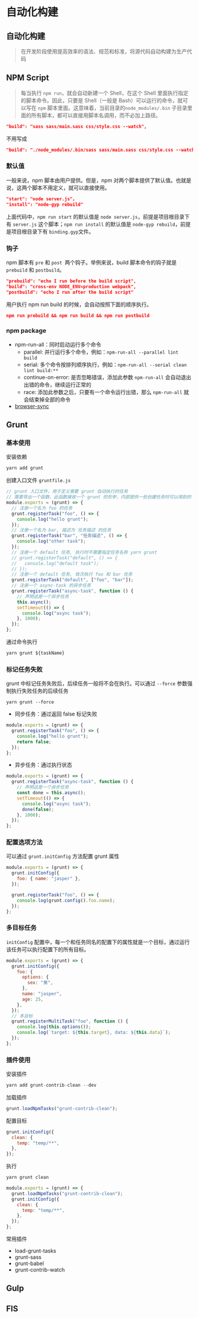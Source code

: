 # 自动化构建

## 自动化构建

> 在开发阶段使用提高效率的语法、规范和标准，将源代码自动构建为生产代码

## NPM Script

> 每当执行 `npm run`，就会自动新建一个 Shell，在这个 Shell 里面执行指定的脚本命令。因此，只要是 Shell（一般是 Bash）可以运行的命令，就可以写在 `npm` 脚本里面。这意味着，当前目录的`node_modules/.bin` 子目录里面的所有脚本，都可以直接用脚本名调用，而不必加上路径。

```json
"build": "sass sass/main.sass css/style.css --watch",
```

不用写成

```json
"build": "./node_modules/.bin/sass sass/main.sass css/style.css --watch",
```

### 默认值

一般来说，npm 脚本由用户提供。但是，npm 对两个脚本提供了默认值。也就是说，这两个脚本不用定义，就可以直接使用。

```json
"start": "node server.js"，
"install": "node-gyp rebuild"
```

上面代码中，`npm run start` 的默认值是 `node server.js`，前提是项目根目录下有 `server.js` 这个脚本；`npm run install` 的默认值是 `node-gyp rebuild`，前提是项目根目录下有 `binding.gyp`文件。

### 钩子

npm 脚本有 `pre` 和 `post `两个钩子。举例来说，build 脚本命令的钩子就是 `prebuild` 和 `postbuild`。

```json
"prebuild": "echo I run before the build script",
"build": "cross-env NODE_ENV=production webpack",
"postbuild": "echo I run after the build script"
```

用户执行 npm run build 的时候，会自动按照下面的顺序执行。

```json
npm run prebuild && npm run build && npm run postbuild
```

### npm package

- npm-run-all：同时启动运行多个命令
  - parallel: 并行运行多个命令，例如：`npm-run-all --parallel lint build`
  - serial: 多个命令按排列顺序执行，例如：`npm-run-all --serial clean lint build:**`
  - continue-on-error: 是否忽略错误，添加此参数 `npm-run-all` 会自动退出出错的命令，继续运行正常的
  - race: 添加此参数之后，只要有一个命令运行出错，那么 `npm-run-all` 就会结束掉全部的命令
- [browser-sync](https://browsersync.bootcss.com/docs/options)

## Grunt

### 基本使用

安装依赖

```js
yarn add grunt
```

创建入口文件 `gruntfile.js`

```js
// grunt 入口文件，用于定义需要 grunt 自动执行的任务
// 需要导出一个函数，此函数接收一个 grunt 的形参，内部提供一些创建任务时可以用到的 api
module.exports = (grunt) => {
  // 注册一个名为 foo 的任务
  grunt.registerTask("foo", () => {
    console.log("hello grunt");
  });
  // 注册一个名为 bar, 描述为 任务描述 的任务
  grunt.registerTask("bar", "任务描述", () => {
    console.log("other task");
  });
  // 注册一个 default 任务, 执行时不需要指定任务名称 yarn grunt
  // grunt.registerTask("default", () => {
  //   console.log("default task");
  // });
  // 注册一个 default 任务, 依次执行 foo 和 bar 任务
  grunt.registerTask("default", ["foo", "bar"]);
  // 注册一个 async-task 的异步任务
  grunt.registerTask("async-task", function () {
    // 声明这是一个异步任务
    this.async();
    setTimeout(() => {
      console.log("async task");
    }, 1000);
  });
};
```

通过命令执行

```js
yarn grunt ${taskName}
```

### 标记任务失败

grunt 中标记任务失败后，后续任务一般将不会在执行。可以通过 `--force` 参数强制执行失败任务的后续任务

```shell
yarn grunt --force
```

- 同步任务：通过返回 false 标记失败

```js
module.exports = (grunt) => {
  grunt.registerTask("foo", () => {
    console.log("hello grunt");
    return false;
  });
};
```

- 异步任务：通过执行状态

```js
module.exports = (grunt) => {
  grunt.registerTask("async-task", function () {
    // 声明这是一个异步任务
    const done = this.async();
    setTimeout(() => {
      console.log("async task");
      done(false);
    }, 1000);
  });
};
```

### 配置选项方法

可以通过 `grunt.initConfig` 方法配置 grunt 属性

```js
module.exports = (grunt) => {
  grunt.initConfig({
    foo: { name: "jasper" },
  });

  grunt.registerTask("foo", () => {
    console.log(grunt.config().foo.name);
  });
};
```

### 多目标任务

`initConfig` 配置中，每一个和任务同名的配置下的属性就是一个目标，通过运行该任务可以执行配置下的所有目标。

```js
module.exports = (grunt) => {
  grunt.initConfig({
    foo: {
      options: {
        sex: "男",
      },
      name: "jasper",
      age: 25,
    },
  });
  // 多目标
  grunt.registerMultiTask("foo", function () {
    console.log(this.options());
    console.log(`target: ${this.target}, data: ${this.data}`);
  });
};
```

### 插件使用

安装插件

```js
yarn add grunt-contrib-clean --dev
```

加载插件

```js
grunt.loadNpmTasks("grunt-contrib-clean");
```

配置目标

```js
grunt.initConfig({
  clean: {
    temp: "temp/**",
  },
});
```

执行

```js
yarn grunt clean
```

```js
module.exports = (grunt) => {
  grunt.loadNpmTasks("grunt-contrib-clean");
  grunt.initConfig({
    clean: {
      temp: "temp/**",
    },
  });
};
```

常用插件

- load-grunt-tasks
- grunt-sass
- grunt-babel
- grunt-contrib-watch

## Gulp

## FIS
